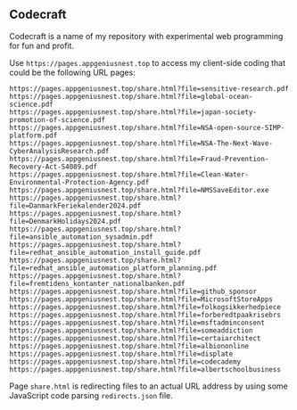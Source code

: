 ## Codecraft
Codecraft is a name of my repository with experimental web programming for fun and profit.

Use `https://pages.appgeniusnest.top` to access my client-side coding that could be the following URL pages:

```
https://pages.appgeniusnest.top/share.html?file=sensitive-research.pdf
https://pages.appgeniusnest.top/share.html?file=global-ocean-science.pdf
https://pages.appgeniusnest.top/share.html?file=japan-society-promotion-of-science.pdf
https://pages.appgeniusnest.top/share.html?file=NSA-open-source-SIMP-platform.pdf
https://pages.appgeniusnest.top/share.html?file=NSA-The-Next-Wave-CyberAnalysisResearch.pdf
https://pages.appgeniusnest.top/share.html?file=Fraud-Prevention-Recovery-Act-S4089.pdf
https://pages.appgeniusnest.top/share.html?file=Clean-Water-Environmental-Protection-Agency.pdf
https://pages.appgeniusnest.top/share.html?file=NMSSaveEditor.exe
https://pages.appgeniusnest.top/share.html?file=DanmarkFeriekalender2024.pdf
https://pages.appgeniusnest.top/share.html?file=DenmarkHolidays2024.pdf
https://pages.appgeniusnest.top/share.html?file=ansible_automation_sysadmin.pdf
https://pages.appgeniusnest.top/share.html?file=redhat_ansible_automation_install_guide.pdf
https://pages.appgeniusnest.top/share.html?file=redhat_ansible_automation_platform_planning.pdf
https://pages.appgeniusnest.top/share.html?file=fremtidens_kontanter_nationalbanken.pdf
https://pages.appgeniusnest.top/share.html?file=github_sponsor
https://pages.appgeniusnest.top/share.html?file=MicrosoftStoreApps
https://pages.appgeniusnest.top/share.html?file=folkogsikkerhedpiece
https://pages.appgeniusnest.top/share.html?file=forberedtpaakrisebrs
https://pages.appgeniusnest.top/share.html?file=msftadminconsent
https://pages.appgeniusnest.top/share.html?file=someaddiction
https://pages.appgeniusnest.top/share.html?file=certaiarchitect
https://pages.appgeniusnest.top/share.html?file=albiononline
https://pages.appgeniusnest.top/share.html?file=displate
https://pages.appgeniusnest.top/share.html?file=codecademy
https://pages.appgeniusnest.top/share.html?file=albertschoolbusiness
```

Page `share.html` is redirecting files to an actual URL address by using some JavaScript code parsing `redirects.json` file.
